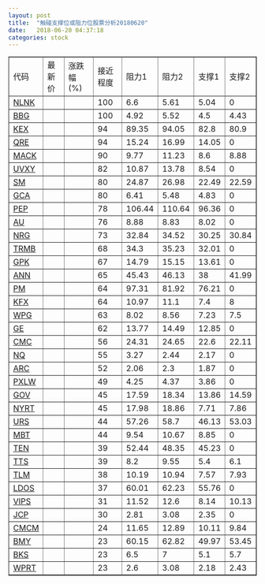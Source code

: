 ```yaml
---
layout: post
title:  "触碰支撑位或阻力位股票分析20180620"
date:   2018-06-20 04:37:18
categories: stock
---
```

<script type="text/javascript">
var stockList = []
stockList.push('gb_nlnk');
stockList.push('gb_bbg');
stockList.push('gb_kex');
stockList.push('gb_qre');
stockList.push('gb_mack');
stockList.push('gb_uvxy');
stockList.push('gb_sm');
stockList.push('gb_gca');
stockList.push('gb_pep');
stockList.push('gb_au');
stockList.push('gb_nrg');
stockList.push('gb_trmb');
stockList.push('gb_gpk');
stockList.push('gb_ann');
stockList.push('gb_pm');
stockList.push('gb_kfx');
stockList.push('gb_wpg');
stockList.push('gb_ge');
stockList.push('gb_cmc');
stockList.push('gb_nq');
stockList.push('gb_arc');
stockList.push('gb_pxlw');
stockList.push('gb_gov');
stockList.push('gb_nyrt');
stockList.push('gb_urs');
stockList.push('gb_mbt');
stockList.push('gb_ten');
stockList.push('gb_tts');
stockList.push('gb_tlm');
stockList.push('gb_ldos');
stockList.push('gb_vips');
stockList.push('gb_jcp');
stockList.push('gb_cmcm');
stockList.push('gb_bmy');
stockList.push('gb_bks');
stockList.push('gb_wprt');
</script>
<table border="1">
 <tr>
 <td>代码</td>
 <td>最新价</td>
 <td>涨跌幅(%)</td>
 <td>接近程度</td>
 <td>阻力1</td>
 <td>阻力2</td>
 <td>支撑1</td>
 <td>支撑2</td>
</tr>
  <tr id="nlnk" class="green">
  <td><a href="http://stock.finance.sina.com.cn/usstock/quotes/NLNK.html" target="_blank">NLNK</a></td><td></td><td></td><td>100</td><td>6.6</td><td>5.61</td><td>5.04</td><td>0</td></tr>
  <tr id="bbg" class="red">
  <td><a href="http://stock.finance.sina.com.cn/usstock/quotes/BBG.html" target="_blank">BBG</a></td><td></td><td></td><td>100</td><td>4.92</td><td>5.52</td><td>4.5</td><td>4.43</td></tr>
  <tr id="kex" class="green">
  <td><a href="http://stock.finance.sina.com.cn/usstock/quotes/KEX.html" target="_blank">KEX</a></td><td></td><td></td><td>94</td><td>89.35</td><td>94.05</td><td>82.8</td><td>80.9</td></tr>
  <tr id="qre" class="red">
  <td><a href="http://stock.finance.sina.com.cn/usstock/quotes/QRE.html" target="_blank">QRE</a></td><td></td><td></td><td>94</td><td>15.24</td><td>16.99</td><td>14.05</td><td>0</td></tr>
  <tr id="mack" class="red">
  <td><a href="http://stock.finance.sina.com.cn/usstock/quotes/MACK.html" target="_blank">MACK</a></td><td></td><td></td><td>90</td><td>9.77</td><td>11.23</td><td>8.6</td><td>8.88</td></tr>
  <tr id="uvxy" class="red">
  <td><a href="http://stock.finance.sina.com.cn/usstock/quotes/UVXY.html" target="_blank">UVXY</a></td><td></td><td></td><td>82</td><td>10.87</td><td>13.78</td><td>8.54</td><td>0</td></tr>
  <tr id="sm" class="red">
  <td><a href="http://stock.finance.sina.com.cn/usstock/quotes/SM.html" target="_blank">SM</a></td><td></td><td></td><td>80</td><td>24.87</td><td>26.98</td><td>22.49</td><td>22.59</td></tr>
  <tr id="gca" class="green">
  <td><a href="http://stock.finance.sina.com.cn/usstock/quotes/GCA.html" target="_blank">GCA</a></td><td></td><td></td><td>80</td><td>6.41</td><td>5.48</td><td>4.83</td><td>0</td></tr>
  <tr id="pep" class="red">
  <td><a href="http://stock.finance.sina.com.cn/usstock/quotes/PEP.html" target="_blank">PEP</a></td><td></td><td></td><td>78</td><td>106.44</td><td>110.64</td><td>96.36</td><td>0</td></tr>
  <tr id="au" class="green">
  <td><a href="http://stock.finance.sina.com.cn/usstock/quotes/AU.html" target="_blank">AU</a></td><td></td><td></td><td>76</td><td>8.88</td><td>8.83</td><td>8.02</td><td>0</td></tr>
  <tr id="nrg" class="red">
  <td><a href="http://stock.finance.sina.com.cn/usstock/quotes/NRG.html" target="_blank">NRG</a></td><td></td><td></td><td>73</td><td>32.84</td><td>34.52</td><td>30.25</td><td>30.84</td></tr>
  <tr id="trmb" class="red">
  <td><a href="http://stock.finance.sina.com.cn/usstock/quotes/TRMB.html" target="_blank">TRMB</a></td><td></td><td></td><td>68</td><td>34.3</td><td>35.23</td><td>32.01</td><td>0</td></tr>
  <tr id="gpk" class="red">
  <td><a href="http://stock.finance.sina.com.cn/usstock/quotes/GPK.html" target="_blank">GPK</a></td><td></td><td></td><td>67</td><td>14.79</td><td>15.15</td><td>13.61</td><td>0</td></tr>
  <tr id="ann" class="red">
  <td><a href="http://stock.finance.sina.com.cn/usstock/quotes/ANN.html" target="_blank">ANN</a></td><td></td><td></td><td>65</td><td>45.43</td><td>46.13</td><td>38</td><td>41.99</td></tr>
  <tr id="pm" class="red">
  <td><a href="http://stock.finance.sina.com.cn/usstock/quotes/PM.html" target="_blank">PM</a></td><td></td><td></td><td>64</td><td>97.31</td><td>81.92</td><td>76.21</td><td>0</td></tr>
  <tr id="kfx" class="green">
  <td><a href="http://stock.finance.sina.com.cn/usstock/quotes/KFX.html" target="_blank">KFX</a></td><td></td><td></td><td>64</td><td>10.97</td><td>11.1</td><td>7.4</td><td>8</td></tr>
  <tr id="wpg" class="red">
  <td><a href="http://stock.finance.sina.com.cn/usstock/quotes/WPG.html" target="_blank">WPG</a></td><td></td><td></td><td>63</td><td>8.02</td><td>8.56</td><td>7.23</td><td>7.5</td></tr>
  <tr id="ge" class="green">
  <td><a href="http://stock.finance.sina.com.cn/usstock/quotes/GE.html" target="_blank">GE</a></td><td></td><td></td><td>62</td><td>13.77</td><td>14.49</td><td>12.85</td><td>0</td></tr>
  <tr id="cmc" class="green">
  <td><a href="http://stock.finance.sina.com.cn/usstock/quotes/CMC.html" target="_blank">CMC</a></td><td></td><td></td><td>56</td><td>24.31</td><td>24.65</td><td>22.6</td><td>22.11</td></tr>
  <tr id="nq" class="green">
  <td><a href="http://stock.finance.sina.com.cn/usstock/quotes/NQ.html" target="_blank">NQ</a></td><td></td><td></td><td>55</td><td>3.27</td><td>2.44</td><td>2.17</td><td>0</td></tr>
  <tr id="arc" class="red">
  <td><a href="http://stock.finance.sina.com.cn/usstock/quotes/ARC.html" target="_blank">ARC</a></td><td></td><td></td><td>52</td><td>2.06</td><td>2.3</td><td>1.87</td><td>0</td></tr>
  <tr id="pxlw" class="green">
  <td><a href="http://stock.finance.sina.com.cn/usstock/quotes/PXLW.html" target="_blank">PXLW</a></td><td></td><td></td><td>49</td><td>4.25</td><td>4.37</td><td>3.86</td><td>0</td></tr>
  <tr id="gov" class="green">
  <td><a href="http://stock.finance.sina.com.cn/usstock/quotes/GOV.html" target="_blank">GOV</a></td><td></td><td></td><td>45</td><td>17.59</td><td>18.34</td><td>13.86</td><td>14.59</td></tr>
  <tr id="nyrt" class="red">
  <td><a href="http://stock.finance.sina.com.cn/usstock/quotes/NYRT.html" target="_blank">NYRT</a></td><td></td><td></td><td>45</td><td>17.98</td><td>18.86</td><td>7.71</td><td>7.86</td></tr>
  <tr id="urs" class="green">
  <td><a href="http://stock.finance.sina.com.cn/usstock/quotes/URS.html" target="_blank">URS</a></td><td></td><td></td><td>44</td><td>57.26</td><td>58.7</td><td>46.13</td><td>53.03</td></tr>
  <tr id="mbt" class="green">
  <td><a href="http://stock.finance.sina.com.cn/usstock/quotes/MBT.html" target="_blank">MBT</a></td><td></td><td></td><td>44</td><td>9.54</td><td>10.67</td><td>8.85</td><td>0</td></tr>
  <tr id="ten" class="green">
  <td><a href="http://stock.finance.sina.com.cn/usstock/quotes/TEN.html" target="_blank">TEN</a></td><td></td><td></td><td>39</td><td>52.44</td><td>48.35</td><td>45.23</td><td>0</td></tr>
  <tr id="tts" class="red">
  <td><a href="http://stock.finance.sina.com.cn/usstock/quotes/TTS.html" target="_blank">TTS</a></td><td></td><td></td><td>39</td><td>8.2</td><td>9.55</td><td>5.4</td><td>6.1</td></tr>
  <tr id="tlm" class="green">
  <td><a href="http://stock.finance.sina.com.cn/usstock/quotes/TLM.html" target="_blank">TLM</a></td><td></td><td></td><td>38</td><td>10.19</td><td>10.94</td><td>7.57</td><td>7.93</td></tr>
  <tr id="ldos" class="red">
  <td><a href="http://stock.finance.sina.com.cn/usstock/quotes/LDOS.html" target="_blank">LDOS</a></td><td></td><td></td><td>37</td><td>60.01</td><td>62.23</td><td>55.76</td><td>0</td></tr>
  <tr id="vips" class="red">
  <td><a href="http://stock.finance.sina.com.cn/usstock/quotes/VIPS.html" target="_blank">VIPS</a></td><td></td><td></td><td>31</td><td>11.52</td><td>12.6</td><td>8.14</td><td>10.13</td></tr>
  <tr id="jcp" class="red">
  <td><a href="http://stock.finance.sina.com.cn/usstock/quotes/JCP.html" target="_blank">JCP</a></td><td></td><td></td><td>30</td><td>2.81</td><td>3.08</td><td>2.35</td><td>0</td></tr>
  <tr id="cmcm" class="red">
  <td><a href="http://stock.finance.sina.com.cn/usstock/quotes/CMCM.html" target="_blank">CMCM</a></td><td></td><td></td><td>24</td><td>11.65</td><td>12.89</td><td>10.11</td><td>9.84</td></tr>
  <tr id="bmy" class="green">
  <td><a href="http://stock.finance.sina.com.cn/usstock/quotes/BMY.html" target="_blank">BMY</a></td><td></td><td></td><td>23</td><td>60.15</td><td>62.82</td><td>49.97</td><td>53.45</td></tr>
  <tr id="bks" class="red">
  <td><a href="http://stock.finance.sina.com.cn/usstock/quotes/BKS.html" target="_blank">BKS</a></td><td></td><td></td><td>23</td><td>6.5</td><td>7</td><td>5.1</td><td>5.7</td></tr>
  <tr id="wprt" class="red">
  <td><a href="http://stock.finance.sina.com.cn/usstock/quotes/WPRT.html" target="_blank">WPRT</a></td><td></td><td></td><td>23</td><td>2.6</td><td>3.08</td><td>2.18</td><td>2.43</td></tr>
</table>
